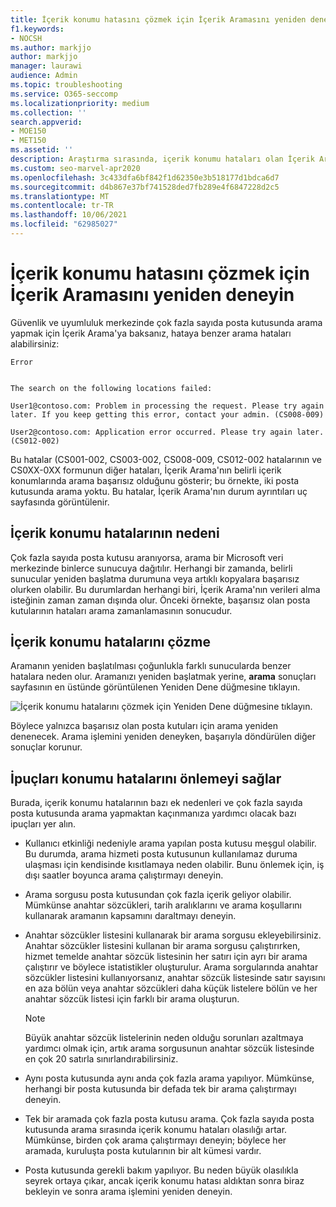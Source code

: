```yaml
---
title: İçerik konumu hatasını çözmek için İçerik Aramasını yeniden deneyin
f1.keywords:
- NOCSH
ms.author: markjjo
author: markjjo
manager: laurawi
audience: Admin
ms.topic: troubleshooting
ms.service: O365-seccomp
ms.localizationpriority: medium
ms.collection: ''
search.appverid:
- MOE150
- MET150
ms.assetid: ''
description: Araştırma sırasında, içerik konumu hataları olan İçerik Aramalarını çözümlemek için Yeniden Dene düğmesini kullanabilirsiniz.
ms.custom: seo-marvel-apr2020
ms.openlocfilehash: 3c433dfa6bf842f1d62350e3b518177d1bdca6d7
ms.sourcegitcommit: d4b867e37bf741528ded7fb289e4f6847228d2c5
ms.translationtype: MT
ms.contentlocale: tr-TR
ms.lasthandoff: 10/06/2021
ms.locfileid: "62985027"
---
```

# <a name="retry-a-content-search-to-resolve-a-content-location-error"></a>İçerik konumu hatasını çözmek için İçerik Aramasını yeniden deneyin

Güvenlik ve uyumluluk merkezinde çok fazla sayıda posta kutusunda arama yapmak için İçerik Arama'ya baksanız, hataya benzer arama hataları alabilirsiniz:

```text
Error


The search on the following locations failed:

User1@contoso.com: Problem in processing the request. Please try again later. If you keep getting this error, contact your admin. (CS008-009)

User2@contoso.com: Application error occurred. Please try again later. (CS012-002)
```

Bu hatalar (CS001-002, CS003-002, CS008-009, CS012-002 hatalarının ve CS0XX-0XX formunun diğer hataları, İçerik Arama'nın belirli içerik konumlarında arama başarısız olduğunu gösterir; bu örnekte, iki posta kutusunda arama yoktu. Bu hatalar, İçerik Arama'nın durum ayrıntıları uç sayfasında görüntülenir.

## <a name="cause-of-content-location-errors"></a>İçerik konumu hatalarının nedeni

Çok fazla sayıda posta kutusu aranıyorsa, arama bir Microsoft veri merkezinde binlerce sunucuya dağıtılır. Herhangi bir zamanda, belirli sunucular yeniden başlatma durumuna veya artıklı kopyalara başarısız olurken olabilir. Bu durumlardan herhangi biri, İçerik Arama'nın verileri alma isteğinin zaman zaman dışında olur. Önceki örnekte, başarısız olan posta kutularının hataları arama zamanlamasının sonucudur.

## <a name="resolving-content-location-errors"></a>İçerik konumu hatalarını çözme

Aramanın yeniden başlatılması çoğunlukla farklı sunucularda benzer hatalara neden olur. Aramanızı yeniden başlatmak yerine, **arama** sonuçları sayfasının en üstünde görüntülenen Yeniden Dene düğmesine tıklayın.

![İçerik konumu hatalarını çözmek için Yeniden Dene düğmesine tıklayın.](../media/retrycontentsearch3.png)

Böylece yalnızca başarısız olan posta kutuları için arama yeniden denenecek. Arama işlemini yeniden deneyken, başarıyla döndürülen diğer sonuçlar korunur.

## <a name="tips-to-avoid-content-location-errors"></a>İpuçları konumu hatalarını önlemeyi sağlar

Burada, içerik konumu hatalarının bazı ek nedenleri ve çok fazla sayıda posta kutusunda arama yapmaktan kaçınmanıza yardımcı olacak bazı ipuçları yer alın.

- Kullanıcı etkinliği nedeniyle arama yapılan posta kutusu meşgul olabilir. Bu durumda, arama hizmeti posta kutusunun kullanılamaz duruma ulaşması için kendisinde kısıtlamaya neden olabilir. Bunu önlemek için, iş dışı saatler boyunca arama çalıştırmayı deneyin.

- Arama sorgusu posta kutusundan çok fazla içerik geliyor olabilir. Mümkünse anahtar sözcükleri, tarih aralıklarını ve arama koşullarını kullanarak aramanın kapsamını daraltmayı deneyin.

- Anahtar sözcükler listesini kullanarak bir arama sorgusu ekleyebilirsiniz.[](view-keyword-statistics-for-content-search.md#get-keyword-statistics-for-searches) Anahtar sözcükler listesini kullanan bir arama sorgusu çalıştırırken, hizmet temelde anahtar sözcük listesinin her satırı için ayrı bir arama çalıştırır ve böylece istatistikler oluşturulur. Arama sorgularında anahtar sözcükler listesini kullanıyorsanız, anahtar sözcük listesinde satır sayısını en aza bölün veya anahtar sözcükleri daha küçük listelere bölün ve her anahtar sözcük listesi için farklı bir arama oluşturun.

  > [!NOTE]
  > Büyük anahtar sözcük listelerinin neden olduğu sorunları azaltmaya yardımcı olmak için, artık arama sorgusunun anahtar sözcük listesinde en çok 20 satırla sınırlandırabilirsiniz.

- Aynı posta kutusunda aynı anda çok fazla arama yapılıyor. Mümkünse, herhangi bir posta kutusunda bir defada tek bir arama çalıştırmayı deneyin.

- Tek bir aramada çok fazla posta kutusu arama. Çok fazla sayıda posta kutusunda arama sırasında içerik konumu hataları olasılığı artar. Mümkünse, birden çok arama çalıştırmayı deneyin; böylece her aramada, kuruluşta posta kutularının bir alt kümesi vardır.

- Posta kutusunda gerekli bakım yapılıyor. Bu neden büyük olasılıkla seyrek ortaya çıkar, ancak içerik konumu hatası aldıktan sonra biraz bekleyin ve sonra arama işlemini yeniden deneyin.
